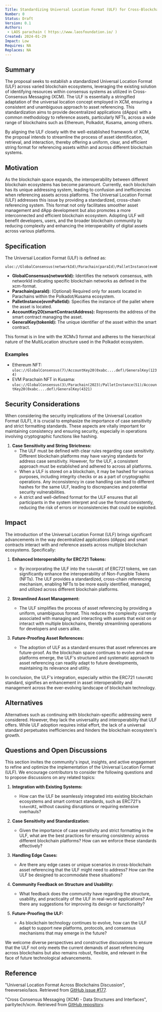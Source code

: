 ```yaml
---
Title: Standardizing Universal Location Format (ULF) for Cross-Blockchain Asset Reference
Number: 0
Status: Draft
Version: 0.1
Authors:
 - LAOS parachain ( https://www.laosfoundation.io/ )
Created: 2024-01-29
Impact: Low
Requires: NA
Replaces: NA
---
```


## Summary

The proposal seeks to establish a standardized Universal Location Format (ULF) across varied blockchain ecosystems, leveraging the existing solution of identifying resources within consensus systems as utilized in Cross-Consensus Messaging (XCM). The ULF is essentially a stringified adaptation of the universal location concept employed in XCM, ensuring a consistent and unambiguous approach to asset referencing. This standardization aims to provide decentralized applications (dApps) with a common methodology to reference assets, particularly NFTs, across a wide range of blockchains such as Ethereum, Polkadot, Kusama, among others. 

By aligning the ULF closely with the well-established framework of XCM, the proposal intends to streamline the process of asset identification, retrieval, and interaction, thereby offering a uniform, clear, and efficient string format for referencing assets within and across different blockchain systems.

## Motivation

As the blockchain space expands, the interoperability between different blockchain ecosystems has become paramount. Currently, each blockchain has its unique addressing system, leading to confusion and inefficiencies when referencing assets across platforms. The Universal Location Format (ULF) addresses this issue by providing a standardized, cross-chain referencing system. This format not only facilitates smoother asset management and dApp development but also promotes a more interconnected and efficient blockchain ecosystem. Adopting ULF will benefit developers, users, and the broader blockchain community by reducing complexity and enhancing the interoperability of digital assets across various platforms.

## Specification

The Universal Location Format (ULF) is defined as:

``` 
uloc://GlobalConsensus(networkId)/Parachain(paraId)/PalletInstance(evmPalletId)/AccountKey20(smartContractAddress)/GeneralKey(tokenId)
```


- **GlobalConsensus(networkId):** Identifies the network consensus, with networkId indicating specific blockchain networks as defined in the xcm-format.
- **Parachain(paraId):** (Optional) Required only for assets located in Parachains within the Polkadot/Kusama ecosystem.
- **PalletInstance(evmPalletId):** Specifies the instance of the pallet where the asset is located.
- **AccountKey20(smartContractAddress):** Represents the address of the smart contract managing the asset.
- **GeneralKey(tokenId):** The unique identifier of the asset within the smart contract.

This format is in line with the XCMv3 format and adheres to the hierarchical nature of the MultiLocation structure used in the Polkadot ecosystem.

### Examples

- Ethereum NFT: `uloc://GlobalConsensus(7)/AccountKey20(0xabc....def)/GeneralKey(1234)`
- EVM Parachain NFT in Kusama: `uloc://GlobalConsensus(3)/Parachain(2023)/PalletInstance(51)/AccountKey20(0xabc....def)/GeneralKey(4321)`

## Security Considerations

When considering the security implications of the Universal Location Format (ULF), it is crucial to emphasize the importance of case sensitivity and strict formatting standards. These aspects are vitally important for maintaining consistency and ensuring security, especially in operations involving cryptographic functions like hashing.

1. **Case Sensitivity and String Strictness:**
   - The ULF must be defined with clear rules regarding case sensitivity. Different blockchain platforms may have varying standards for address case sensitivity. However, for the ULF, a consistent approach must be established and adhered to across all platforms.
   - When a ULF is stored on a blockchain, it may be hashed for various purposes, including integrity checks or as a part of cryptographic operations. Any inconsistency in case handling can lead to different hashes for the same ULF, leading to discrepancies and potential security vulnerabilities.
   - A strict and well-defined format for the ULF ensures that all participants in the system interpret and use the format consistently, reducing the risk of errors or inconsistencies that could be exploited.

## Impact

The introduction of the Universal Location Format (ULF) brings significant advancements in the way decentralized applications (dApps) and smart contracts interact with and reference assets across multiple blockchain ecosystems. Specifically:

1. **Enhanced Interoperability for ERC721 Tokens:**
   - By incorporating the ULF into the `tokenURI` of ERC721 tokens, we can significantly enhance the interoperability of Non-Fungible Tokens (NFTs). The ULF provides a standardized, cross-chain referencing mechanism, enabling NFTs to be more easily identified, managed, and utilized across different blockchain platforms.

2. **Streamlined Asset Management:**
   - The ULF simplifies the process of asset referencing by providing a uniform, unambiguous format. This reduces the complexity currently associated with managing and interacting with assets that exist on or interact with multiple blockchains, thereby streamlining operations for developers and users alike.

3. **Future-Proofing Asset References:**
   - The adoption of ULF as a standard ensures that asset references are future-proof. As the blockchain space continues to evolve and new platforms emerge, the ULF's structured and systematic approach to asset referencing can readily adapt to future developments, maintaining its relevance and utility.

In conclusion, the ULF's integration, especially within the ERC721 `tokenURI` standard, signifies an enhancement in asset interoperability and management across the ever-evolving landscape of blockchain technology.

## Alternatives

Alternatives such as continuing with blockchain-specific addressing were considered. However, they lack the universality and interoperability that ULF offers. While ULF adoption requires initial effort, the lack of a universal standard perpetuates inefficiencies and hinders the blockchain ecosystem's growth.

## Questions and Open Discussions

This section invites the community's input, insights, and active engagement to refine and optimize the implementation of the Universal Location Format (ULF). We encourage contributors to consider the following questions and to propose discussions on any related topics:

1. **Integration with Existing Systems:**
   - How can the ULF be seamlessly integrated into existing blockchain ecosystems and smart contract standards, such as ERC721's `tokenURI`, without causing disruptions or requiring extensive overhauls?

2. **Case Sensitivity and Standardization:**
   - Given the importance of case sensitivity and strict formatting in the ULF, what are the best practices for ensuring consistency across different blockchain platforms? How can we enforce these standards effectively?

3. **Handling Edge Cases:**
   - Are there any edge cases or unique scenarios in cross-blockchain asset referencing that the ULF might need to address? How can the ULF be designed to accommodate these situations?

4. **Community Feedback on Structure and Usability:**
   - What feedback does the community have regarding the structure, usability, and practicality of the ULF in real-world applications? Are there any suggestions for improving its design or functionality?

5. **Future-Proofing the ULF:**
   - As blockchain technology continues to evolve, how can the ULF adapt to support new platforms, protocols, and consensus mechanisms that may emerge in the future?

We welcome diverse perspectives and constructive discussions to ensure that the ULF not only meets the current demands of asset referencing across blockchains but also remains robust, flexible, and relevant in the face of future technological advancements.

## Reference

"Universal Location Format Across Blockchains Discussion", freeverseio/laos. Retrieved from [GitHub issue #177](https://github.com/freeverseio/laos/issues/177).

"Cross Consensus Messaging (XCM) - Data Structures and Interfaces", paritytech/xcm. Retrieved from [GitHub repository](https://github.com/paritytech/xcm).
